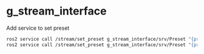 # g_stream_interface

Add service to set preset

```bash
ros2 service call /stream/set_preset g_stream_interface/srv/Preset "{preset: high}"
ros2 service call /stream/set_preset g_stream_interface/srv/Preset "{preset: low}"
```